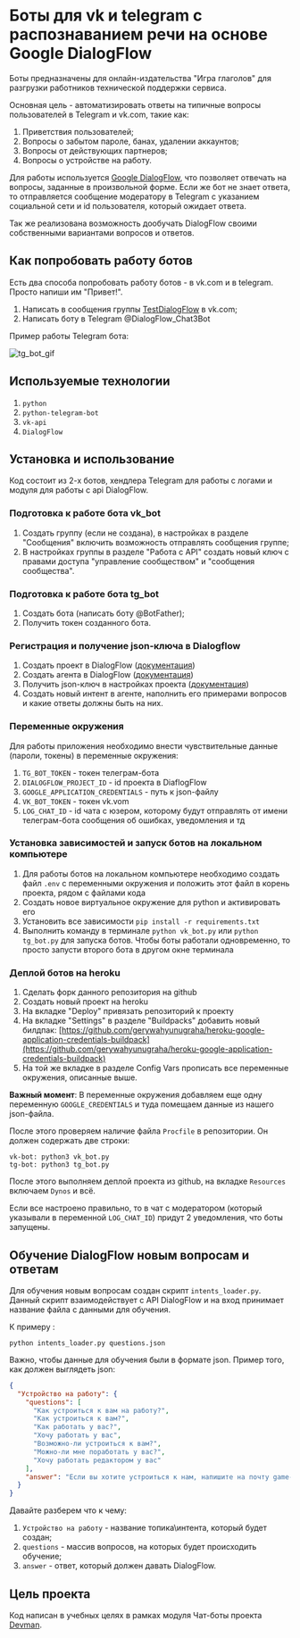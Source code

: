 # Боты для vk и telegram с распознаванием речи на основе Google DialogFlow
Боты предназначены для онлайн-издательства "Игра глаголов" для разгрузки
работников технической поддержки сервиса.

Основная цель - автоматизировать ответы на типичные вопросы пользователей
в Telegram и vk.com, такие как:
1. Приветствия пользователей;
2. Вопросы о забытом пароле, банах, удалении аккаунтов;
3. Вопросы от действующих партнеров;
4. Вопросы о устройстве на работу.

Для работы используется [Google DialogFlow](), что позволяет отвечать на вопросы,
заданные в произвольной форме. 
Если же бот не знает ответа, то отправляется сообщение модератору в 
Telegram с указанием социальной сети и id пользователя, который ожидает ответа.

Так же реализована возможность дообучать DialogFlow своими собственными вариантами вопросов и ответов.

## Как попробовать работу ботов
Есть два способа попробовать работу ботов - в vk.com и в telegram. Просто напиши им "Привет!".
1. Написать в сообщения группы [TestDialogFlow](https://vk.com/club207153259) в vk.com;
2. Написать боту в Telegram @DialogFlow_Chat3Bot

Пример работы Telegram бота:

![tg_bot_gif](https://user-images.githubusercontent.com/36712818/133781420-99a76676-ab11-422f-9ba1-0eacd5d580ca.gif)


## Используемые технологии
1. `python`
2. `python-telegram-bot`
3. `vk-api`
4. `DialogFlow`

## Установка и использование
Код состоит из 2-х ботов, хендлера Telegram для работы с логами и модуля для работы с api DialogFlow.

### Подготовка к работе бота vk_bot
1. Создать группу (если не создана), в настройках в разделе "Сообщения" включить возможность
отправлять сообщения группе;
2. В настройках группы в разделе "Работа с API" создать новый ключ с правами доступа "управление
сообществом" и "сообщения сообщества".
   
### Подготовка к работе бота tg_bot
1. Создать бота (написать боту @BotFather);
2. Получить токен созданного бота.

### Регистрация и получение json-ключа в Dialogflow
1. Создать проект в DialogFlow ([документация](https://cloud.google.com/dialogflow/es/docs/quick/setup))
2. Создать агента в DialogFlow ([документация](https://cloud.google.com/dialogflow/es/docs/quick/build-agent))
3. Получить json-ключ в настройках проекта ([документация](https://cloud.google.com/docs/authentication/getting-started))
4. Создать новый интент в агенте, наполнить его примерами вопросов и какие ответы должны быть на них.

### Переменные окружения
Для работы приложения необходимо внести чувствительные данные (пароли, токены) в переменные окружения:
1. `TG_BOT_TOKEN` - токен телеграм-бота
2. `DIALOGFLOW_PROJECT_ID` - id проекта в DiaflogFlow
3. `GOOGLE_APPLICATION_CREDENTIALS` - путь к json-файлу
4. `VK_BOT_TOKEN` - токен vk.vom 
5. `LOG_CHAT_ID` - id чата с юзером, которому будут отправлять от имени телеграм-бота сообщения 
об ошибках, уведомления и тд
   
### Установка зависимостей и запуск ботов на локальном компьютере
1. Для работы ботов на локальном компьютере необходимо создать файл `.env` с переменными окружения
и положить этот файл в корень проекта, рядом с файлами кода
2. Создать новое виртуальное окружение для python и активировать его
3. Установить все зависимости `pip install -r requirements.txt`
4. Выполнить команду в терминале `python vk_bot.py` или `python tg_bot.py` для запуска ботов.
Чтобы боты работали одновременно, то просто запусти второго бота в другом окне терминала
   
### Деплой ботов на heroku
1. Сделать форк данного репозитория на github
2. Создать новый проект на heroku
3. На вкладке "Deploy" привязать репозиторий к проекту
4. На вкладке "Settings" в разделе "Buildpacks" добавить новый билдпак: 
[https://github.com/gerywahyunugraha/heroku-google-application-credentials-buildpack](https://github.com/gerywahyunugraha/heroku-google-application-credentials-buildpack)
5. На той же вкладке в разделе Config Vars прописать все переменные окружения, описанные выше.

**Важный момент**:
В переменные окружения добавляем еще одну переменную `GOOGLE_CREDENTIALS` и туда помещаем данные из
нашего json-файла.

После этого проверяем наличие файла `Procfile` в репозитории. Он должен содержать две строки:
```
vk-bot: python3 vk_bot.py
tg-bot: python3 tg_bot.py
```

После этого выполняем деплой проекта из github, на вкладке `Resources` включаем `Dynos` и всё.

Если все настроено правильно, то в чат с модератором (который указывали в переменной `LOG_CHAT_ID`)
придут 2 уведомления, что боты запущены.

## Обучение DialogFlow новым вопросам и ответам
Для обучения новым вопросам создан скрипт `intents_loader.py`.
Данный скрипт взаимодействует с API DialogFlow и на вход принимает
название файла с данными для обучения.

К примеру :
```commandline
python intents_loader.py questions.json
```

Важно, чтобы данные для обучения были в формате json.
Пример того, как должен выглядеть json:
```json
{
  "Устройство на работу": {
    "questions": [
      "Как устроиться к вам на работу?",
      "Как устроиться к вам?",
      "Как работать у вас?",
      "Хочу работать у вас",
      "Возможно-ли устроиться к вам?",
      "Можно-ли мне поработать у вас?",
      "Хочу работать редактором у вас"
    ],
    "answer": "Если вы хотите устроиться к нам, напишите на почту game-of-verbs@gmail.com мини-эссе о себе и прикрепите ваше портфолио."
  }
}
```

Давайте разберем что к чему:
1. `Устройство на работу` - название топика\интента, который будет создан;
2. `questions` - массив вопросов, на которых будет происходить обучение;
3. `answer` - ответ, который должен давать DialogFlow.

## Цель проекта
Код написан в учебных целях в рамках модуля Чат-боты проекта [Devman](https://dvmn.org/).



